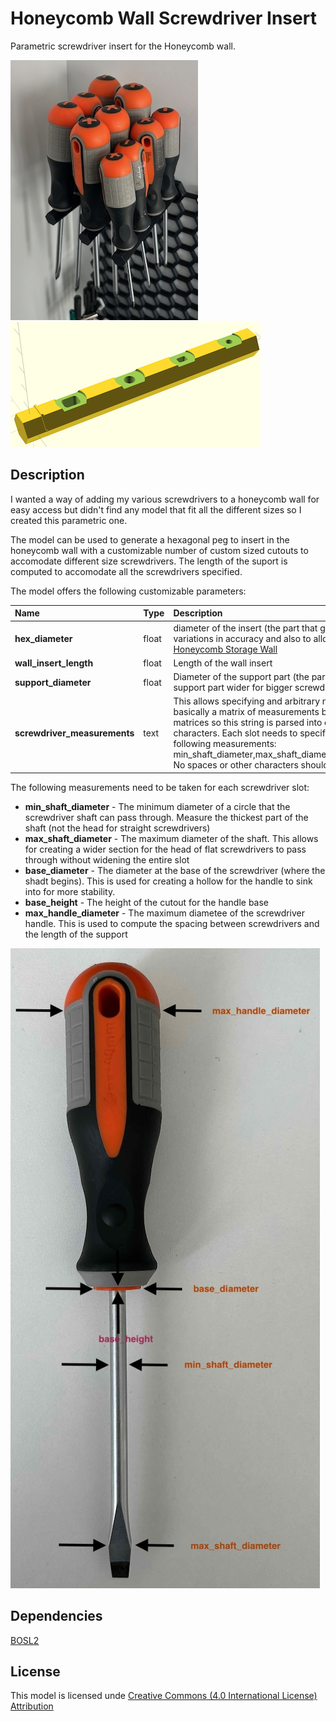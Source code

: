 # Honeycomb Wall Screwdriver Insert

Parametric screwdriver insert for the Honeycomb wall.

![Screwdrivers](images/screwdrivers.jpeg)
![Insert for mixed sizes](images/mixed.png)

## Description

I wanted a way of adding my various screwdrivers to a honeycomb wall for easy access but didn't find any model that fit all the different sizes so I created this parametric one.

The model can be used to generate a hexagonal peg to insert in the honeycomb wall with a customizable number of custom sized cutouts to accomodate different size screwdrivers. The length of the suport is computed to accomodate all the screwdrivers specified.

The model offers the following customizable parameters:

| Name | Type | Description |
| :--- | :--- | :---------  |
| **hex_diameter** | float | diameter of the insert (the part that goes into the wall). This is configurable to account for variations in accuracy and also to allow using adapters like [Elegant Screwiverse Inserts for Honeycomb Storage Wall](https://www.printables.com/model/845539-elegant-screwiverse-inserts-for-honeycomb-storage) |
| **wall_insert_length** | float | Length of the wall insert |
| **support_diameter** | float | Diameter of the support part (the part that holds the screwdrivers). This allows to make the support part wider for bigger screwdrivers or narrower to save filament and print time |
| **screwdriver_measurements** | text | This allows specifying and arbitrary number of screwdrivers measurements. This is basically a matrix of measurements but the openscad customizer doesn't allow editing matrices so this string is parsed into one. Screwdriver slots are separated with \| characters. Each slot needs to specify a comma separated list of float values for the following measurements: min_shaft_diameter,max_shaft_diameter,base_diameter,base_height,max_handle_diameter. No spaces or other characters should be present in the string |

The following measurements need to be taken for each screwdriver slot:

 - **min_shaft_diameter** - The minimum diameter of a circle that the screwdriver shaft can pass through. Measure the thickest part of the shaft (not the head for straight screwdrivers) 
 - **max_shaft_diameter** - The maximum diameter of the shaft. This allows for creating a wider section for the head of flat screwdrivers to pass through without widening the entire slot
 - **base_diameter** - The diameter at the base of the screwdriver (where the shadt begins). This is used for creating a hollow for the handle to sink into for more stability. 
 - **base_height** - The height of the cutout for the handle base
 - **max_handle_diameter** - The maximum diametee of the screwdriver handle. This is used to compute the spacing between screwdrivers and the length of the support

![Measurements](images/measurements.jpeg)

## Dependencies

[BOSL2](https://github.com/BelfrySCAD/BOSL2)


## License

This model is licensed unde [Creative Commons (4.0 International License) Attribution](http://creativecommons.org/licenses/by/4.0/)